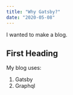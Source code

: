 ```yaml
---
title: "Why Gatsby?"
date: "2020-05-08"
---
```


I wanted to make a blog. 

## First Heading

My blog uses:

1. Gatsby
2. Graphql